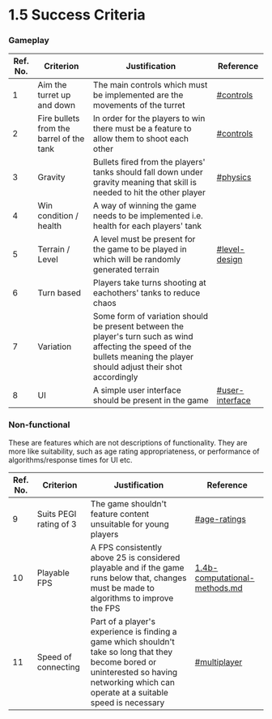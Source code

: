 # 1.5 Success Criteria

### Gameplay

| Ref. No. | Criterion                                | Justification                                                                                                                                                              | Reference                                                                             |
| -------- | ---------------------------------------- | -------------------------------------------------------------------------------------------------------------------------------------------------------------------------- | ------------------------------------------------------------------------------------- |
| 1        | Aim the turret up and down               | The main controls which must be implemented are the movements of the turret                                                                                                | [#controls](1.4a-features-of-the-proposed-solution.md#controls "mention")             |
| 2        | Fire bullets from the barrel of the tank | In order for the players to win there must be a feature to allow them to shoot each other                                                                                  | [#controls](1.4a-features-of-the-proposed-solution.md#controls "mention")             |
| 3        | Gravity                                  | Bullets fired from the players' tanks should fall down under gravity meaning that skill is needed to hit the other player                                                  | [#physics](1.4a-features-of-the-proposed-solution.md#physics "mention")               |
| 4        | Win condition / health                   | A way of winning the game needs to be implemented i.e. health for each players' tank                                                                                       |                                                                                       |
| 5        | Terrain / Level                          | A level must be present for the game to be played in which will be randomly generated terrain                                                                              | [#level-design](1.4a-features-of-the-proposed-solution.md#level-design "mention")     |
| 6        | Turn based                               | Players take turns shooting at eachothers' tanks to reduce chaos                                                                                                           |                                                                                       |
| 7        | Variation                                | Some form of variation should be present between the player's turn such as wind affecting the speed of the bullets meaning the player should adjust their shot accordingly |                                                                                       |
| 8        | UI                                       | A simple user interface should be present in the game                                                                                                                      | [#user-interface](1.4a-features-of-the-proposed-solution.md#user-interface "mention") |

### Non-functional

These are features which are not descriptions of functionality. They are more like suitability, such as age rating appropriateness, or performance of algorithms/response times for UI etc.

| Ref. No. | Criterion              | Justification                                                                                                                                                                               | Reference                                                                       |
| -------- | ---------------------- | ------------------------------------------------------------------------------------------------------------------------------------------------------------------------------------------- | ------------------------------------------------------------------------------- |
| 9        | Suits PEGI rating of 3 | The game shouldn't feature content unsuitable for young players                                                                                                                             | [#age-ratings](1.2-stakeholders.md#age-ratings "mention")                       |
| 10       | Playable FPS           | A FPS consistently above 25 is considered playable and if the game runs below that, changes must be made to algorithms to improve the FPS                                                   | [1.4b-computational-methods.md](1.4b-computational-methods.md "mention")        |
| 11       | Speed of connecting    | Part of a player's experience is finding a game which shouldn't take so long that they become bored or uninterested so having networking which can operate at a suitable speed is necessary | [#multiplayer](1.4a-features-of-the-proposed-solution.md#multiplayer "mention") |
